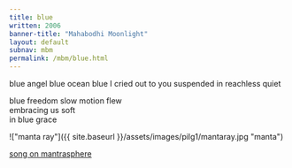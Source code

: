 ```yaml
---
title: blue
written: 2006
banner-title: "Mahabodhi Moonlight" 
layout: default
subnav: mbm
permalink: /mbm/blue.html
---
```


<div class="poem">
blue angel blue ocean blue  
I cried out to you  
suspended in reachless quiet
 
blue freedom slow motion flew  
embracing us soft  
in blue grace
</div>

!["manta ray"]({{ site.baseurl }}/assets/images/pilg1/mantaray.jpg "manta")

[song on mantrasphere](/mantrasphere/blue.html)
